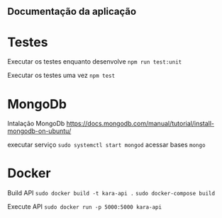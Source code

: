 ## Documentação da aplicação

# Testes

Executar os testes enquanto desenvolve
`npm run test:unit`

Executar os testes uma vez
`npm test`

# MongoDb

Intalação MongoDb
https://docs.mongodb.com/manual/tutorial/install-mongodb-on-ubuntu/

executar serviço `sudo systemctl start mongod`
acessar bases `mongo`

# Docker

Build API
`sudo docker build -t kara-api .`
`sudo docker-compose build`

Execute API
`sudo docker run -p 5000:5000 kara-api`
